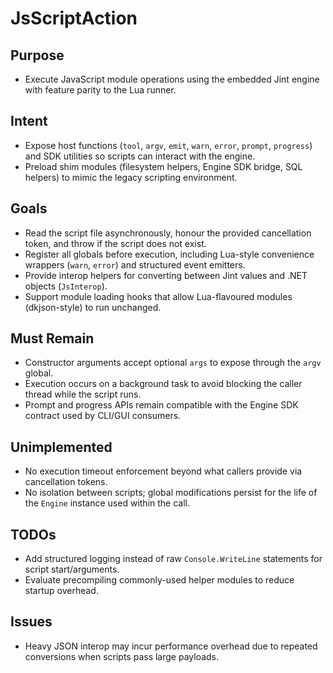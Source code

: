 # JsScriptAction

## Purpose
- Execute JavaScript module operations using the embedded Jint engine with feature parity to the Lua runner.

## Intent
- Expose host functions (`tool`, `argv`, `emit`, `warn`, `error`, `prompt`, `progress`) and SDK utilities so scripts can interact with the engine.
- Preload shim modules (filesystem helpers, Engine SDK bridge, SQL helpers) to mimic the legacy scripting environment.

## Goals
- Read the script file asynchronously, honour the provided cancellation token, and throw if the script does not exist.
- Register all globals before execution, including Lua-style convenience wrappers (`warn`, `error`) and structured event emitters.
- Provide interop helpers for converting between Jint values and .NET objects (`JsInterop`).
- Support module loading hooks that allow Lua-flavoured modules (dkjson-style) to run unchanged.

## Must Remain
- Constructor arguments accept optional `args` to expose through the `argv` global.
- Execution occurs on a background task to avoid blocking the caller thread while the script runs.
- Prompt and progress APIs remain compatible with the Engine SDK contract used by CLI/GUI consumers.

## Unimplemented
- No execution timeout enforcement beyond what callers provide via cancellation tokens.
- No isolation between scripts; global modifications persist for the life of the `Engine` instance used within the call.

## TODOs
- Add structured logging instead of raw `Console.WriteLine` statements for script start/arguments.
- Evaluate precompiling commonly-used helper modules to reduce startup overhead.

## Issues
- Heavy JSON interop may incur performance overhead due to repeated conversions when scripts pass large payloads.
